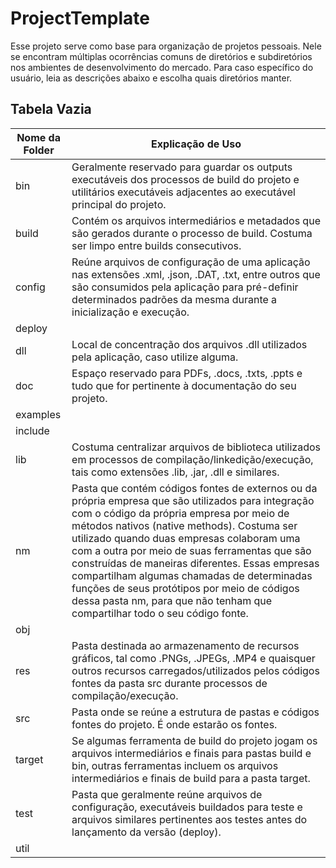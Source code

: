 # ProjectTemplate

Esse projeto serve como base para organização de projetos pessoais.
Nele se encontram múltiplas ocorrências comuns de diretórios e subdiretórios nos ambientes de desenvolvimento do mercado.
Para caso específico do usuário, leia as descrições abaixo e escolha quais diretórios manter.

## Tabela Vazia

| Nome da Folder | Explicação de Uso |
|----------|----------|
| bin 	   | Geralmente reservado para guardar os outputs executáveis dos processos de build do projeto e utilitários executáveis adjacentes ao executável principal do projeto. |
| build    | Contém os arquivos intermediários e metadados que são gerados durante o processo de build. Costuma ser limpo entre builds consecutivos.        |
| config   | Reúne arquivos de configuração de uma aplicação nas extensões .xml, .json, .DAT, .txt, entre outros que são consumidos pela aplicação para pré-definir determinados padrões da mesma durante a inicialização e execução. |
| deploy   |          |
| dll      | Local de concentração dos arquivos .dll utilizados pela aplicação, caso utilize alguma.         |
| doc      | Espaço reservado para PDFs, .docs, .txts, .ppts e tudo que for pertinente à documentação do seu projeto.        |
| examples |          |
| include  |          |
| lib      | Costuma centralizar arquivos de biblioteca utilizados em processos de compilação/linkedição/execução, tais como extensões .lib, .jar, .dll e similares. |
| nm       | Pasta que contém códigos fontes de externos ou da própria empresa que são utilizados para integração com o código da própria empresa por meio de métodos nativos (native methods). Costuma ser utilizado quando duas empresas colaboram uma com a outra por meio de suas ferramentas que são construídas de maneiras diferentes. Essas empresas compartilham algumas chamadas de determinadas funções de seus protótipos por meio de códigos dessa pasta nm, para que não tenham que compartilhar todo o seu código fonte. |
| obj      |          |
| res      | Pasta destinada ao armazenamento de recursos gráficos, tal como .PNGs, .JPEGs, .MP4 e quaisquer outros recursos carregados/utilizados pelos códigos fontes da pasta src durante processos de compilação/execução. |
| src      | Pasta onde se reúne a estrutura de pastas e códigos fontes do projeto. É onde estarão os fontes. |
| target   | Se algumas ferramenta de build do projeto jogam os arquivos intermediários e finais para pastas build e bin, outras ferramentas incluem os arquivos intermediários e finais de build para a pasta target. |
| test     | Pasta que geralmente reúne arquivos de configuração, executáveis buildados para teste e arquivos similares pertinentes aos testes antes do lançamento da versão (deploy). |
| util     |          |
